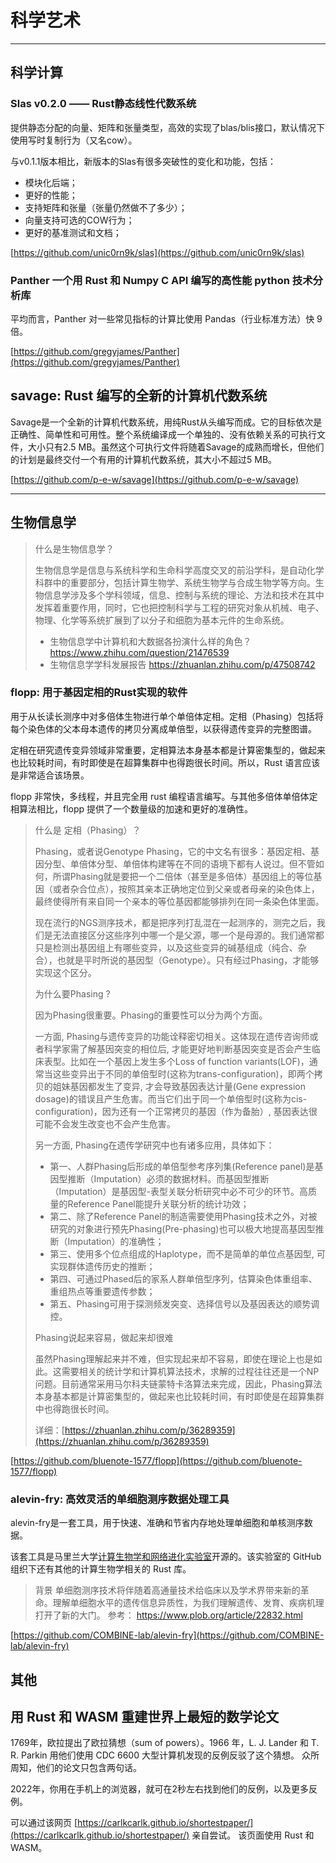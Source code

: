 # 科学艺术

---

## 科学计算

### Slas v0.2.0 —— Rust静态线性代数系统

提供静态分配的向量、矩阵和张量类型，高效的实现了blas/blis接口，默认情况下使用写时复制行为（又名cow）。

与v0.1.1版本相比，新版本的Slas有很多突破性的变化和功能，包括：

- 模块化后端；
- 更好的性能；
- 支持矩阵和张量（张量仍然做不了多少）；
- 向量支持可选的COW行为；
- 更好的基准测试和文档；

[https://github.com/unic0rn9k/slas](https://github.com/unic0rn9k/slas)


### Panther 一个用 Rust 和 Numpy C API 编写的高性能 python 技术分析库

平均而言，Panther 对一些常见指标的计算比使用 Pandas（行业标准方法）快 9 倍。

[https://github.com/gregyjames/Panther](https://github.com/gregyjames/Panther)

## savage: Rust 编写的全新的计算机代数系统

Savage是一个全新的计算机代数系统，用纯Rust从头编写而成。它的目标依次是正确性、简单性和可用性。整个系统编译成一个单独的、没有依赖关系的可执行文件，大小只有2.5 MB。虽然这个可执行文件将随着Savage的成熟而增长，但他们的计划是最终交付一个有用的计算机代数系统，其大小不超过5 MB。

[https://github.com/p-e-w/savage](https://github.com/p-e-w/savage)

---

## 生物信息学

> 什么是生物信息学？
>
> 生物信息学是信息与系统科学和生命科学高度交叉的前沿学科，是自动化学科群中的重要部分，包括计算生物学、系统生物学与合成生物学等方向。生物信息学涉及多个学科领域，信息、控制与系统的理论、方法和技术在其中发挥着重要作用，同时，它也把控制科学与工程的研究对象从机械、电子、物理、化学等系统扩展到了以分子和细胞为基本元件的生命系统。
>
> - 生物信息学中计算机和大数据各扮演什么样的角色？ https://www.zhihu.com/question/21476539
> - 生物信息学学科发展报告 https://zhuanlan.zhihu.com/p/47508742

### flopp: 用于基因定相的Rust实现的软件

用于从长读长测序中对多倍体生物进行单个单倍体定相。定相（Phasing）包括将每个染色体的父本母本遗传的拷贝分离成单倍型，以获得遗传变异的完整图谱。

定相在研究遗传变异领域非常重要，定相算法本身基本都是计算密集型的，做起来也比较耗时间，有时即使是在超算集群中也得跑很长时间。所以，Rust 语言应该是非常适合该场景。

flopp 非常快，多线程，并且完全用 rust 编程语言编写。与其他多倍体单倍体定相算法相比，flopp 提供了一个数量级的加速和更好的准确性。


> 什么是 定相（Phasing）？
>
> Phasing，或者说Genotype Phasing，它的中文名有很多：基因定相、基因分型、单倍体分型、单倍体构建等在不同的语境下都有人说过。但不管如何，所谓Phasing就是要把一个二倍体（甚至是多倍体）基因组上的等位基因（或者杂合位点），按照其亲本正确地定位到父亲或者母亲的染色体上，最终使得所有来自同一个亲本的等位基因都能够排列在同一条染色体里面。
>
>现在流行的NGS测序技术，都是把序列打乱混在一起测序的，测完之后，我们是无法直接区分这些序列中哪一个是父源，哪一个是母源的。我们通常都只是检测出基因组上有哪些变异，以及这些变异的碱基组成（纯合、杂合），也就是平时所说的基因型（Genotype）。只有经过Phasing，才能够实现这个区分。
>
> 为什么要Phasing ?
>
> 因为Phasing很重要。Phasing的重要性可以分为两个方面。
>
> 一方面, Phasing与遗传变异的功能诠释密切相关。这体现在遗传咨询师或者科学家需了解基因突变的相位后, 才能更好地判断基因突变是否会产生临床表型。比如在一个基因上发生多个Loss of function variants(LOF)，通常当这些变异出于不同的单倍型时(这称为trans-configuration)，即两个拷贝的姐妹基因都发生了变异, 才会导致基因表达计量(Gene expression dosage)的错误且产生危害。而当它们出于同一个单倍型时(这称为cis-configuration)，因为还有一个正常拷贝的基因（作为备胎）, 基因表达很可能不会发生改变也不会产生危害。
>
> 另一方面, Phasing在遗传学研究中也有诸多应用，具体如下：
> 
> - 第一、人群Phasing后形成的单倍型参考序列集(Reference panel)是基因型推断（Imputation）必须的数据材料。而基因型推断（Imputation）是基因型-表型关联分析研究中必不可少的环节。高质量的Reference Panel能提升关联分析的统计功效；
> - 第二、除了Reference Panel的制造需要使用Phasing技术之外，对被研究的对象进行预先Phasing(Pre-phasing)也可以极大地提高基因型推断（Imputation）的准确性；
> - 第三、使用多个位点组成的Haplotype，而不是简单的单位点基因型, 可实现群体遗传历史的推断；
> - 第四、可通过Phased后的家系人群单倍型序列，估算染色体重组率、重组热点等重要遗传参数；
> - 第五、Phasing可用于探测频发突变、选择信号以及基因表达的顺势调控。
>
> Phasing说起来容易，做起来却很难
> 
> 虽然Phasing理解起来并不难，但实现起来却不容易，即使在理论上也是如此。这需要相关的统计学和计算机算法技术，求解的过程往往还是一个NP问题。目前通常采用马尔科夫链蒙特卡洛算法来完成，因此，Phasing算法本身基本都是计算密集型的，做起来也比较耗时间，有时即使是在超算集群中也得跑很长时间。
>
> 详细：[https://zhuanlan.zhihu.com/p/36289359](https://zhuanlan.zhihu.com/p/36289359)

[https://github.com/bluenote-1577/flopp](https://github.com/bluenote-1577/flopp)

### alevin-fry: 高效灵活的单细胞测序数据处理工具

alevin-fry是一套工具，用于快速、准确和节省内存地处理单细胞和单核测序数据。

该套工具是马里兰大学[计算生物学和网络进化实验室](https://combine-lab.github.io/)开源的。该实验室的 GitHub 组织下还有其他的计算生物学相关的 Rust 库。

> 背景
> 单细胞测序技术将伴随着高通量技术给临床以及学术界带来新的革命。理解单细胞水平的遗传信息异质性，为我们理解遗传、发育、疾病机理打开了新的大门。
> 参考： https://www.plob.org/article/22832.html

[https://github.com/COMBINE-lab/alevin-fry](https://github.com/COMBINE-lab/alevin-fry)

## 其他

## 用 Rust 和 WASM 重建世界上最短的数学论文

1769年，欧拉提出了欧拉猜想（sum of powers）。1966 年，L. J. Lander 和 T. R. Parkin 用他们使用 CDC 6600 大型计算机发现的反例反驳了这个猜想。 众所周知，他们的论文只包含两句话。

2022年，你用在手机上的浏览器，就可在2秒左右找到他们的反例，以及更多反例。

可以通过该网页 [https://carlkcarlk.github.io/shortestpaper/](https://carlkcarlk.github.io/shortestpaper/) 亲自尝试。 该页面使用 Rust 和 WASM。


